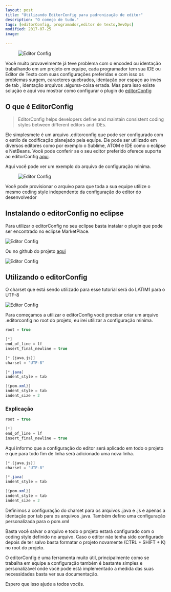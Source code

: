 ```yaml
---
layout: post
title: "Utilizando EditorConfig para padronização de editor"
description: "O começo de tudo."
tags: [editorConfig, programador,editor de texto,DevOps]
modified: 2017-07-25
image:
  
---
```


<figure>
	<img src="{{ site.url }}/images/editorConfig.png" alt="Editor Config"/>
</figure>
Você muito provavelmente já teve problema com o encoded ou identação trabalhando em um projeto em equipe, cada programador tem sua IDE ou Editor de Texto com suas configurações preferidas e com isso os problemas surgem, caracteres quebrados, identação por espaço ao invés de tab , identação arquivos .alguma-coisa errada. Mas para isso existe solução e aqui vou mostrar como configurar o plugin do <a href="http://editorconfig.org/">editorConfig</a>  

## O que é EditorConfig

<blockquote>EditorConfig helps developers define and maintain consistent coding styles between different editors and IDEs.</blockquote>

Ele simplesmete é um arquivo .editorconfig que pode ser configurado com o estilo de codificação planejado pela equipe. Ele pode ser utilizado em diversos editores como por exemplo o Sublime, ATOM e IDE como o eclipse e NetBeans. Você pode conferir se o seu editor preferido oferece suporte ao editorConfig <a href="http://editorconfig.org"> aqui</a>.	

Aqui você pode ver um exemplo do arquivo de configuração minima.

<figure>
	<img src="{{ site.url }}/images/editorConfigFile.png" alt="Editor Config"/>
</figure>

Você pode provisionar o arquivo para que toda a sua equipe utilize o mesmo coding style independente da configuração do editor do desenvolvedor

## Instalando o editorConfig no eclipse

Para utilizar o editorConfig no seu eclipse basta instalar o plugin que pode ser encontrado no eclipse MarketPlace.

<img src="{{ site.url }}/images/editorConfigMarket.png" alt="Editor Config"/>

Ou no github do projeto <a href="https://github.com/ncjones/editorconfig-eclipse#readme">aqui</a>

<img src="{{ site.url }}/images/editorConfigGithub.png" alt="Editor Config"/>


## Utilizando o editorConfig

O charset que está sendo utilizado para esse tutorial será do LATIM1 para o UTF-8

<img src="{{ site.url }}/images/editorCharset.png" alt="Editor Config"/>

Para começamos a utilizar o editorConfig você precisar criar um arquivo .editorconfig no root do projeto, eu irei utilizar a configuração minima.


```java
root = true

[*]
end_of_line = lf
insert_final_newline = true

[*.{java,js}]
charset = "UTF-8"

[*.java]
indent_style = tab

[{pom.xml}]
indent_style = tab
indent_size = 2
```  

<h3>Explicação</h3>

```java
root = true

[*]
end_of_line = lf
insert_final_newline = true
```

Aqui informo que a configuração do editor será aplicado em todo o projeto  e que para todo fim de linha será adicionado uma nova linha.

```java
[*.{java,js}]
charset = "UTF-8"

[*.java]
indent_style = tab

[{pom.xml}]
indent_style = tab
indent_size = 2
```
Definimos a configuração do charset para os arquivos .java e .js e apenas a identação por tab para os arquivos .java.
Também defino uma configuração personalizada para o pom.xml


Basta você salvar o arquivo e todo o projeto estará configurado com o coding style definido no arquivo. Caso o editor não tenha sido configurado depois de ter salvo basta formatar o projeto novamente (CTRL + SHIFT + K) no root do projeto.

O editorConfig é uma ferramenta muito útil, principalmente como se trabalha em equipe a configuração também é bastante simples e personalizável onde você pode está implementado a medida das suas necessidades basta ver sua documentação.

Espero que isso ajude a todos vocês.